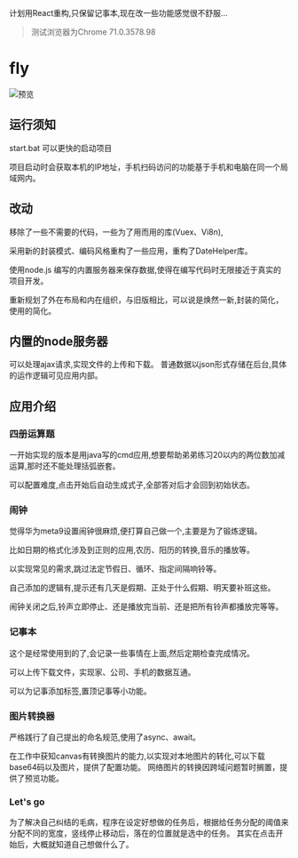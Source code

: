 计划用React重构,只保留记事本,现在改一些功能感觉很不舒服...

> 测试浏览器为Chrome 71.0.3578.98

# fly

![预览](https://github.com/xiaodun/sf-pc-web/blob/v1.0.0-develop/preview.png)

## 运行须知

start.bat  可以更快的启动项目

项目启动时会获取本机的IP地址，手机扫码访问的功能基于手机和电脑在同一个局域网内。




## 改动


移除了一些不需要的代码，一些为了用而用的库(Vuex、Vi8n),

采用新的封装模式、编码风格重构了一些应用，重构了DateHelper库。

使用node.js 编写的内置服务器来保存数据,使得在编写代码时无限接近于真实的项目开发。

重新规划了外在布局和内在组织，与旧版相比，可以说是焕然一新,封装的简化，使用的简化。

## 内置的node服务器

可以处理ajax请求,实现文件的上传和下载。
普通数据以json形式存储在后台,具体的运作逻辑可见应用内部。

## 应用介绍

### 四册运算题
 
一开始实现的版本是用java写的cmd应用,想要帮助弟弟练习20以内的两位数加减运算,那时还不能处理括弧嵌套。

可以配置难度,点击开始后自动生成式子,全部答对后才会回到初始状态。

### 闹钟

觉得华为meta9设置闹钟很麻烦,便打算自己做一个,主要是为了锻炼逻辑。

比如日期的格式化涉及到正则的应用,农历、阳历的转换,音乐的播放等。

以实现常见的需求,跳过法定节假日、循环、指定间隔响铃等。

自己添加的逻辑有,提示还有几天是假期、正处于什么假期、明天要补班这些。

闹钟关闭之后,铃声立即停止、还是播放完当前、还是把所有铃声都播放完等等。

### 记事本

这个是经常使用到的了,会记录一些事情在上面,然后定期检查完成情况。

可以上传下载文件，实现家、公司、手机的数据互通。

可以为记事添加标签,置顶记事等小功能。

### 图片转换器

严格践行了自己提出的命名规范,使用了async、await。

在工作中获知canvas有转换图片的能力,以实现对本地图片的转化,可以下载base64码以及图片，提供了配置功能。
网络图片的转换因跨域问题暂时搁置，提供了预览功能。

### Let's go

为了解决自己纠结的毛病，程序在设定好想做的任务后，根据给任务分配的阈值来分配不同的宽度，竖线停止移动后，落在的位置就是选中的任务。
其实在点击开始后，大概就知道自己想做什么了。


